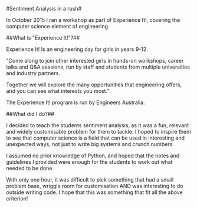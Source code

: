 #Sentiment Analysis in a rush#

In October 2015 I ran a workshop as part of Experience It!, covering the computer science element of engineering. 

##What is "Experience It!"?##

Experience It! Is an engineering day for girls in years 9-12.

"Come along to join other interested girls in hands-on workshops, career talks and Q&A sessions, run by staff and students from multiple universities and industry partners.

Together we will explore the many opportunities that engineering offers, and you can see what interests you most."

The Experience It! program is run by Engineers Australia.

##What did I do?##

I decided to teach the students sentiment analysis, as it was a fun, relevant and widely customisable problem for them to tackle. I hoped to inspire them to see that computer science is a field that can be used in interesting and unexpected ways, not just to write big systems and crunch numbers. 

I assumed no prior knowledge of Python, and hoped that the notes and guidelines I provided were enough for the students to work out what needed to be done.

With only one hour, it was difficult to pick something that had a small problem base, wriggle room for customisation AND was interesting to do outside writing code. I hope that this was something that fit all the above criterion!

